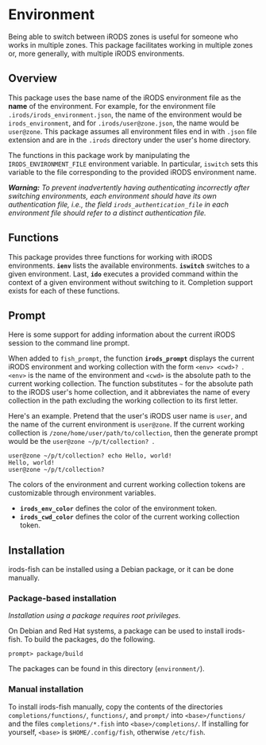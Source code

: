 # Environment

Being able to switch between iRODS zones is useful for someone who works in multiple zones. This
package facilitates working in multiple zones or, more generally, with multiple iRODS environments.


## Overview

This package uses the base name of the iRODS environment file as the __name__ of the environment.
For example, for the environment file `.irods/irods_environment.json`, the name of the environment
would be `irods_environment`, and for `.irods/user@zone.json`, the name would be `user@zone`. This
package assumes all environment files end in with `.json` file extension and are in the `.irods`
directory under the user's home directory.

The functions in this package work by manipulating the `IRODS_ENVIRONMENT_FILE` environment
variable. In particular, `iswitch` sets this variable to the file corresponding to the provided
iRODS environment name.

___Warning:___ _To prevent inadvertently having authenticating incorrectly after switching
environments, each environment should have its own authentication file, i.e., the field
`irods_authentication_file` in each environment file should refer to a distinct authentication
file._


## Functions

This package provides three functions for working with iRODS environments. **`ienv`** lists the
available environments. **`iswitch`** switches to a given environment. Last, **`ido`** executes a
provided command within the context of a given environment without switching to it. Completion
support exists for each of these functions.


## Prompt

Here is some support for adding information about the current iRODS session to the command line
prompt.

When added to `fish_prompt`, the function **`irods_prompt`** displays the current iRODS environment
and working collection with the form `<env> <cwd>? `. `<env>` is the name of the environment and
`<cwd>` is the absolute path to the current working collection. The function substitutes `~` for
the absolute path to the iRODS user's home collection, and it abbreviates the name of every
collection in the path excluding the working collection to its first letter.

Here's an example. Pretend that the user's iRODS user name is `user`, and the name of the current
environment is `user@zone`. If the current working collection is
`/zone/home/user/path/to/collection`, then the generate prompt would be the
`user@zone ~/p/t/collection? `.

```
user@zone ~/p/t/collection? echo Hello, world!
Hello, world!
user@zone ~/p/t/collection?
```

The colors of the environment and current working collection tokens are customizable through
environment variables.

* **`irods_env_color`** defines the color of the environment token.
* **`irods_cwd_color`** defines the color of the current working collection token.


## Installation

irods-fish can be installed using a Debian package, or it can be done manually.

### Package-based installation

_Installation using a package requires root privileges._

On Debian and Red Hat systems, a package can be used to install irods-fish. To build the packages,
do the following.

```
prompt> package/build
```

The packages can be found in this directory (`environment/`).

### Manual installation

To install irods-fish manually, copy the contents of the directories `completions/functions/`,
`functions/`, and `prompt/` into `<base>/functions/` and the files `completions/*.fish` into
`<base>/completions/`. If installing for yourself, `<base>` is `$HOME/.config/fish`, otherwise
`/etc/fish`.
